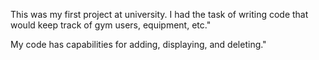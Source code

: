 This was my first project at university. I had the task of writing code that would keep track of gym users, equipment, etc."


My code has    capabilities for adding, displaying, and deleting."

